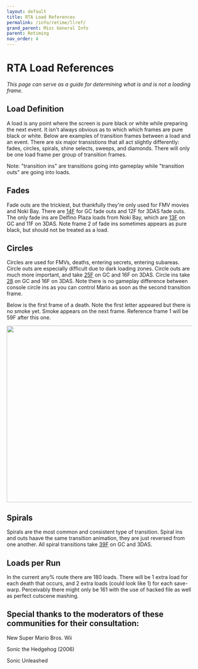 ```yaml
---
layout: default
title: RTA Load References
permalink: /info/retime/llref/
grand_parent: Misc General Info
parent: Retiming
nav_order: 4
---
```


# RTA Load References

*This page can serve as a guide for determining what is and is not a loading frame.*

## Load Definition

A load is any point where the screen is pure black or white while preparing the next event. It isn't always obvious as to which which frames are pure black or white. Below are examples of transition frames between a load and an event. There are six major transistions that all act slightly differently: fades, circles, spirals, shine selects, sweeps, and diamonds. There will only be one load frame per group of transition frames.

Note: "transition ins" are transitions going into gameplay while "transition outs" are going into loads.

## Fades

Fade outs are the trickiest, but thankfully they're only used for FMV movies and Noki Bay. There are [14F](https://imgur.com/a/fade-out-14f-E1pvKCp) for GC fade outs and 12F for 3DAS fade outs. The only fade ins are Delfino Plaza loads from Noki Bay, which are [13F](https://imgur.com/a/dp-fade-13f-FcOMV5m) on GC and 11F on 3DAS. Note frame 2 of fade ins sometimes appears as pure black, but should not be treated as a load.

## Circles

Circles are used for FMVs, deaths, entering secrets, entering subareas. Circle outs are especially difficult due to dark loading zones. Circle outs are much more important, and take [25F](https://imgur.com/a/0vlrQfu) on GC and 16F on 3DAS. Circle ins take [28](https://imgur.com/a/qPSaj2E) on GC and 16F on 3DAS. Note there is no gameplay difference between console circle ins as you can control Mario as soon as the second transition frame.

Below is the first frame of a death. Note the first letter appeared but there is no smoke yet. Smoke appears on the next frame. Reference frame 1 will be 59F after this one.

<img src="https://i.imgur.com/AVmipAM.png" width="640" height="480">

## Spirals

Spirals are the most common and consistent type of transition. Spiral ins and outs haave the same transition animation, they are just reversed from one another. All spiral transitions take [39F](https://imgur.com/a/FDNfosi) on GC and 3DAS.

## Loads per Run

In the current any% route there are 180 loads. There will be 1 extra load for each death that occurs, and 2 extra loads (could look like 1) for each save-warp. Perceivably there might only be 161 with the use of hacked file as well as perfect cutscene mashing.

## Special thanks to the moderators of these communities for their consultation:

New Super Mario Bros. Wii

Sonic the Hedgehog (2006)

Sonic Unleashed
